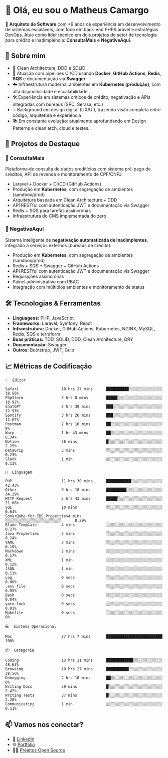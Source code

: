 # 👋 Olá, eu sou o Matheus Camargo

🎯 **Arquiteto de Software** com +9 anos de experiência em desenvolvimento de sistemas escaláveis, com foco em back-end PHP/Laravel e estratégias DevOps. Atuo como líder técnico em dois projetos do setor de tecnologia para crédito e inadimplência: **ConsultaMais** e **NegativeAqui**.

## 🧠 Sobre mim

- 🚀 Clean Architecture, DDD e SOLID
- 🔁 Atuação com pipelines CI/CD usando **Docker**, **GitHub Actions**, **Redis**, **SQS** e documentação via **Swagger**
- ☁️ Infraestrutura moderna: ambientes em **Kubernetes (produção)**, com alta disponibilidade e escalabilidade
- 🛠️ Experiência em sistemas críticos de crédito, negativação e APIs integradas com bureaus (SPC, Serasa, etc.)
- 💡 Background em design digital (UX/UI), trazendo visão completa entre código, arquitetura e experiência
- 📚 Em constante evolução: atualmente aprofundando em Design Patterns e clean arch, cloud e testes.

## 🚧 Projetos de Destaque

### 🔹 ConsultaMais
Plataforma de consulta de dados creditícios com sistema pré-pago de créditos, API de revenda e monitoramento de CPF/CNPJ.

- Laravel + Docker + CI/CD (GitHub Actions)
- Produção em **Kubernetes**, com segregação de ambientes (sandbox/prod)
- Arquitetura baseada em Clean Architecture + DDD
- API RESTful com autenticação JWT e documentação via Swagger
- Redis + SQS para tarefas assíncronas
- Infraestrutura do CMS implementada do zero

### 🔹 NegativeAqui
Sistema inteligente de **negativação automatizada de inadimplentes**, integrado a serviços externos (bureaus de crédito).

- Produção em **Kubernetes**, com segregação de ambientes (sandbox/prod)
- Redis + SQS + Swagger + GitHub Actions
- API RESTful com autenticação JWT e documentação via Swagger
- Requisições assíncronas
- Painel administrativo com RBAC
- Integração com múltiplos ambientes e monitoramento de status

## 🛠️ Tecnologias & Ferramentas

- **Linguagens:** PHP, JavaScript
- **Frameworks:** Laravel, Symfony, React
- **Infraestrutura:** Docker, GitHub Actions, Kubernetes, NGINX, MySQL, Redis, SQS e terraform
- **Boas práticas:** TDD, SOLID, DDD, Clean Architecture, DRY
- **Documentação:** Swagger
- **Outros:** Bootstrap, JWT, Gulp

## 📈 Métricas de Codificação

```text
💡  Editor

Safari                   10 hrs 27 mins      ██████████░░░░░░░░░░░░░░░     38.56%
PhpStorm                 5 hrs 8 mins        █████░░░░░░░░░░░░░░░░░░░░     18.92%
ChatGPT                  3 hrs 30 mins       ███░░░░░░░░░░░░░░░░░░░░░░     12.93%
Spotify                  3 hrs 26 mins       ███░░░░░░░░░░░░░░░░░░░░░░     12.67%
Postman                  2 hrs 10 mins       ██░░░░░░░░░░░░░░░░░░░░░░░         8%
Warp                     1 hr 43 mins        ██░░░░░░░░░░░░░░░░░░░░░░░      6.34%
Notion                   36 mins             █░░░░░░░░░░░░░░░░░░░░░░░░      2.25%
DataGrip                 3 mins              ░░░░░░░░░░░░░░░░░░░░░░░░░      0.23%
Slack                    1 min               ░░░░░░░░░░░░░░░░░░░░░░░░░      0.11%
```
```text
💬  Linguagem

PHP                      11 hrs 30 mins      ███████████░░░░░░░░░░░░░░     42.43%
Other                    9 hrs 18 mins       █████████░░░░░░░░░░░░░░░░     34.29%
HTTP Request             5 hrs 43 mins       █████░░░░░░░░░░░░░░░░░░░░     21.08%
SQL                      10 mins             ░░░░░░░░░░░░░░░░░░░░░░░░░      0.64%
SonarQube for IDE Properties4 mins              ░░░░░░░░░░░░░░░░░░░░░░░░░      0.29%
Blade Template           4 mins              ░░░░░░░░░░░░░░░░░░░░░░░░░      0.27%
Java Properties          3 mins              ░░░░░░░░░░░░░░░░░░░░░░░░░      0.24%
YAML                     3 mins              ░░░░░░░░░░░░░░░░░░░░░░░░░      0.19%
Markdown                 2 mins              ░░░░░░░░░░░░░░░░░░░░░░░░░      0.17%
XML                      1 min               ░░░░░░░░░░░░░░░░░░░░░░░░░      0.12%
JSON                     1 min               ░░░░░░░░░░░░░░░░░░░░░░░░░      0.11%
Log                      0 secs              ░░░░░░░░░░░░░░░░░░░░░░░░░      0.06%
.env file                0 secs              ░░░░░░░░░░░░░░░░░░░░░░░░░      0.05%
Bash                     0 secs              ░░░░░░░░░░░░░░░░░░░░░░░░░      0.04%
yarn.lock                0 secs              ░░░░░░░░░░░░░░░░░░░░░░░░░      0.01%
Makefile                 0 secs              ░░░░░░░░░░░░░░░░░░░░░░░░░         0%
```
```text
💻  Sistema Operacional

Mac                      27 hrs 7 mins       █████████████████████████       100%
```
```text
📦  Categoria

Coding                   13 hrs 11 mins      ████████████░░░░░░░░░░░░░     48.63%
Browsing                 10 hrs 27 mins      ██████████░░░░░░░░░░░░░░░     38.56%
Debugging                2 hrs 10 mins       ██░░░░░░░░░░░░░░░░░░░░░░░         8%
Writing Docs             39 mins             █░░░░░░░░░░░░░░░░░░░░░░░░      2.42%
Writing Tests            37 mins             █░░░░░░░░░░░░░░░░░░░░░░░░      2.28%
Communicating            1 min               ░░░░░░░░░░░░░░░░░░░░░░░░░      0.11%
```

## 📫 Vamos nos conectar?

- 💼 [LinkedIn](https://www.linkedin.com/in/matheuscamargoxavier)
- 🌐 [Portfólio](https://matheuscamargo.co)
- 🧑‍💻 [Projetos Open Source](https://github.com/bymatheus)
